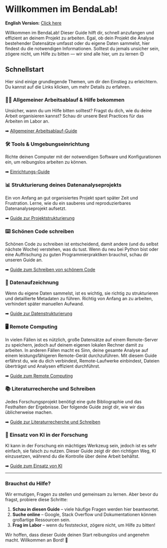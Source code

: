 # Willkommen im BendaLab!

**English Version:** [Click here](README.md)

Willkommen im BendaLab! Dieser Guide hilft dir, schnell anzufangen und
effizient an deinem Projekt zu arbeiten. Egal, ob dein Projekt die Analyse
bestehender Datensätze umfasst oder du eigene Daten sammelst, hier findest du
die notwendigen Informationen. Solltest du jemals unsicher sein, zögere nicht,
um Hilfe zu bitten — wir sind alle hier, um zu lernen 😊

## Schnellstart

Hier sind einige grundlegende Themen, um dir den Einstieg zu erleichtern. Du
kannst auf die Links klicken, um mehr Details zu erfahren.

### 🧑‍💻 Allgemeiner Arbeitsablauf & Hilfe bekommen

Unsicher, wann du um Hilfe bitten solltest? Fragst du dich, wie du deine Arbeit organisieren kannst? Schau dir unsere Best Practices für das Arbeiten im Labor an.

➡ [Allgemeiner Arbeitsablauf-Guide](0_workflow_and_help_DE.md)

### 🛠️ Tools & Umgebungseinrichtung

Richte deinen Computer mit der notwendigen Software und Konfigurationen ein, um reibungslos arbeiten zu können.

➡ [Einrichtungs-Guide](1_setup_DE.md)

### 📊 Strukturierung deines Datenanalyseprojekts

Ein von Anfang an gut organisiertes Projekt spart später Zeit und Frustration. Lerne, wie du ein sauberes und reproduzierbares Datenanalyseprojekt aufsetzt.

➡ [Guide zur Projektstrukturierung](2_data_analysis_project_DE.md)

### ⌨️ Schönen Code schreiben

Schönen Code zu schreiben ist entscheidend, damit andere (und du selbst nächste Woche) verstehen, was du tust. Wenn du neu bei Python bist oder eine Auffrischung zu guten Programmierpraktiken brauchst, schau dir unseren Guide an.

➡ [Guide zum Schreiben von schönem Code](3_code_DE.md)

### 📝 Datenaufzeichnung

Wenn du eigene Daten sammelst, ist es wichtig, sie richtig zu strukturieren und detaillierte Metadaten zu führen. Richtig von Anfang an zu arbeiten, verhindert später manuellen Aufwand.

➡ [Guide zur Datenstrukturierung](4_data_DE.md)

### 🖥️ Remote Computing

In vielen Fällen ist es nützlich, große Datensätze auf einem Remote-Server zu speichern, jedoch auf deinem eigenen lokalen Rechner damit zu arbeiten. In anderen Fällen macht es Sinn, deine gesamte Analyse auf einem leistungsfähigeren Remote-Gerät durchzuführen. Mit diesem Guide erfährst du, wie du dich verbindest, Remote-Laufwerke einbindest, Dateien überträgst und Analysen effizient durchführst.

➡ [Guide zum Remote Computing](5_remote_computing_DE.md)

### 📚 Literaturrecherche und Schreiben

Jedes Forschungsprojekt benötigt eine gute Bibliographie und das Festhalten der Ergebnisse. Der folgende Guide zeigt dir, wie wir das üblicherweise machen.

➡ [Guide zur Literaturrecherche und Schreiben](6_literature_DE.md)

### 🤖 Einsatz von KI in der Forschung

KI kann in der Forschung ein mächtiges Werkzeug sein, jedoch ist es sehr einfach, sie falsch zu nutzen. Dieser Guide zeigt dir den richtigen Weg, KI einzusetzen, während du die Kontrolle über deine Arbeit behältst.

➡ [Guide zum Einsatz von KI](7_ai_DE.md)

---

### Brauchst du Hilfe?

Wir ermutigen, Fragen zu stellen und gemeinsam zu lernen. Aber bevor du fragst, probiere diese Schritte:

1. **Schau in diesen Guide** – viele häufige Fragen werden hier beantwortet.
2. **Suche online** – Google, Stack Overflow und Dokumentationen können großartige Ressourcen sein.
3. **Frag im Labor** – wenn du feststeckst, zögere nicht, um Hilfe zu bitten!

Wir hoffen, dass dieser Guide deinen Start reibungslos und angenehm macht. Willkommen an Bord! 🎉
